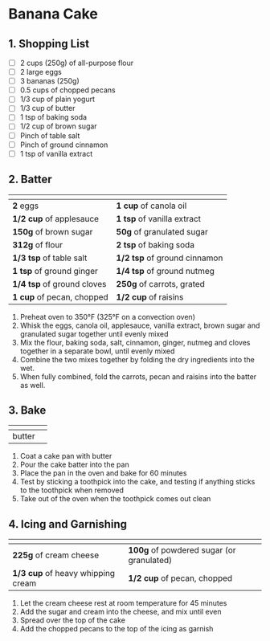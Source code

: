 # Banana Cake

## 1. Shopping List
- [ ] 2 cups (250g) of all-purpose flour
- [ ] 2 large eggs
- [ ] 3 bananas (250g)
- [ ] 0.5 cups of chopped pecans
- [ ] 1/3 cup of plain yogurt
- [ ] 1/3 cup of butter 
- [ ] 1 tsp of baking soda
- [ ] 1/2 cup of brown sugar
- [ ] Pinch of table salt
- [ ] Pinch of ground cinnamon
- [ ] 1 tsp of vanilla extract

## 2. Batter
|<!-- -->|<!-- -->|
|---|---|
| **2** eggs | **1 cup** of canola oil |
| **1/2 cup** of applesauce | **1 tsp** of vanilla extract |
| **150g** of brown sugar | **50g** of granulated sugar
| **312g** of flour | **2 tsp** of baking soda |
| **1/3 tsp** of table salt | **1/2 tsp** of ground cinnamon |
| **1 tsp** of ground ginger | **1/4 tsp** of ground nutmeg |
| **1/4 tsp** of ground cloves | **250g** of carrots, grated |
| **1 cup** of pecan, chopped | **1/2 cup** of raisins |

1. Preheat oven to 350°F (325°F on a convection oven)
2. Whisk the eggs, canola oil, applesauce, vanilla extract, brown sugar and granulated sugar together until evenly mixed
3. Mix the flour, baking soda, salt, cinnamon, ginger, nutmeg and cloves together in a separate bowl, until evenly mixed
4. Combine the two mixes together by folding the dry ingredients into the wet.
5. When fully combined, fold the carrots, pecan and raisins into the batter as well.

## 3. Bake
|<!-- -->|<!-- -->|
|---|---|
| butter | |

1. Coat a cake pan with butter
2. Pour the cake batter into the pan
3. Place the pan in the oven and bake for 60 minutes
4. Test by sticking a toothpick into the cake, and testing if anything sticks to the toothpick when removed
5. Take out of the oven when the toothpick comes out clean

## 4. Icing and Garnishing
|<!-- -->|<!-- -->|
|---|---|
| **225g** of cream cheese | **100g** of powdered sugar (or granulated) |
| **1/3 cup** of heavy whipping cream | **1/2 cup** of pecan, chopped |

1. Let the cream cheese rest at room temperature for 45 minutes
2. Add the sugar and cream into the cheese, and mix until even
3. Spread over the top of the cake
4. Add the chopped pecans to the top of the icing as garnish